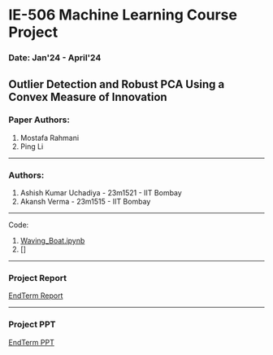 # IE-506 Machine Learning Course Project

### Date: Jan'24 - April'24

## Outlier Detection and Robust PCA Using a Convex Measure of Innovation
### Paper Authors: 
1. Mostafa Rahmani
2. Ping Li

---

### Authors:
1. Ashish Kumar Uchadiya - 23m1521 - IIT Bombay
2. Akansh Verma - 23m1515 - IIT Bombay

---

Code: 
1. [Waving_Boat.ipynb](https://colab.research.google.com/drive/16-9aN7JJ9bdYdBvpK0EeV6ZbkJq71HMj?usp=sharing)
2. []

---

### Project Report 
[EndTerm Report](https://github.com/akuresonite/IE-506-Machine-Learing-Course-Project/blob/main/MLTORCH_IE506_End_Term_Project_Report-1.pdf)

---

### Project PPT
[EndTerm PPT](https://github.com/akuresonite/IE-506-Machine-Learing-Course-Project/blob/main/MLTORCH_IE506_CourseProject_EndtermReview-1.pdf)
